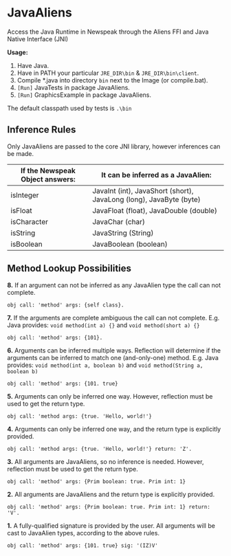 # JavaAliens
Access the Java Runtime in Newspeak through the Aliens FFI and Java Native Interface (JNI)

**Usage:**
1. Have Java.
2. Have in PATH your particular `JRE_DIR\bin` & `JRE_DIR\bin\client`.
3. Compile \*.java into directory `bin` next to the Image (or compile.bat).
4. `[Run]` JavaTests in package JavaAliens.
5. `[Run]` GraphicsExample in package JavaAliens.

The default classpath used by tests is `.\bin`

## Inference Rules
Only JavaAliens are passed to the core JNI library, however inferences can be made.

| If the Newspeak Object answers: |	It can be inferred as a JavaAlien: |
| - | - |
| isInteger	| JavaInt (int), JavaShort (short), JavaLong (long), JavaByte (byte) |
| isFloat | JavaFloat (float), JavaDouble (double) |
| isCharacter | JavaChar (char) |
| isString | JavaString (String) |
| isBoolean | JavaBoolean (boolean) |

## Method Lookup Possibilities

**8.** If an argument can not be inferred as any JavaAlien type the call can not complete.
```
obj call: 'method' args: {self class}.
```
**7.** If the arguments are complete ambiguous the call can not complete. E.g. Java provides:  `void method(int a) {}` and `void method(short a) {}`
```
obj call: 'method' args: {101}.
```
**6.** Arguments can be inferred multiple ways. Reflection will determine if the arguments can be inferred to match one (and-only-one) method. E.g. Java provides: `void method(int a, boolean b)` and `void method(String a, boolean b)`
```
obj call: 'method' args: {101. true}
```
**5.** Arguments can only be inferred one way. However, reflection must be used to get the return type.
```
obj call: 'method args: {true. 'Hello, world!'}
```
**4.** Arguments can only be inferred one way, and the return type is explicitly provided.
```
obj call: 'method args: {true. 'Hello, world!'} return: 'Z'.
```
**3.** All arguments are JavaAliens, so no inference is needed. However, reflection must be used to get the return type.
```
obj call: 'method' args: {Prim boolean: true. Prim int: 1}
```
**2.** All arguments are JavaAliens and the return type is explicitly provided.
```
obj call: 'method' args: {Prim boolean: true. Prim int: 1} return: 'V'.
```
**1.** A fully-qualified signature is provided by the user. All arguments will be cast to JavaAlien types, according to the above rules.
```
obj call: 'method' args: {101. true} sig: '(IZ)V'
```
